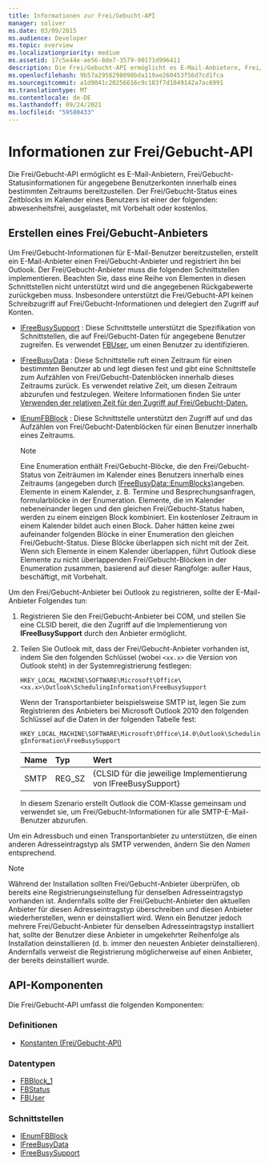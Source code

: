 ```yaml
---
title: Informationen zur Frei/Gebucht-API
manager: soliver
ms.date: 03/09/2015
ms.audience: Developer
ms.topic: overview
ms.localizationpriority: medium
ms.assetid: 17c5e44e-ae56-8de7-3579-90171d996411
description: Die Frei/Gebucht-API ermöglicht es E-Mail-Anbietern, Frei/Gebucht-Statusinformationen für angegebene Benutzerkonten innerhalb eines bestimmten Zeitraums bereitzustellen.
ms.openlocfilehash: 9b57a2958298098bda119ae260453f56d7cd1fca
ms.sourcegitcommit: a1d9041c20256616c9c183f7d1049142a7ac6991
ms.translationtype: MT
ms.contentlocale: de-DE
ms.lasthandoff: 09/24/2021
ms.locfileid: "59580433"
---
```

# <a name="about-the-freebusy-api"></a>Informationen zur Frei/Gebucht-API

Die Frei/Gebucht-API ermöglicht es E-Mail-Anbietern, Frei/Gebucht-Statusinformationen für angegebene Benutzerkonten innerhalb eines bestimmten Zeitraums bereitzustellen. Der Frei/Gebucht-Status eines Zeitblocks im Kalender eines Benutzers ist einer der folgenden: abwesenheitsfrei, ausgelastet, mit Vorbehalt oder kostenlos.
  
## <a name="create-a-freebusy-provider"></a>Erstellen eines Frei/Gebucht-Anbieters

Um Frei/Gebucht-Informationen für E-Mail-Benutzer bereitzustellen, erstellt ein E-Mail-Anbieter einen Frei/Gebucht-Anbieter und registriert ihn bei Outlook. Der Frei/Gebucht-Anbieter muss die folgenden Schnittstellen implementieren. Beachten Sie, dass eine Reihe von Elementen in diesen Schnittstellen nicht unterstützt wird und die angegebenen Rückgabewerte zurückgeben muss. Insbesondere unterstützt die Frei/Gebucht-API keinen Schreibzugriff auf Frei/Gebucht-Informationen und delegiert den Zugriff auf Konten.
  
- [IFreeBusySupport](ifreebusysupport.md) : Diese Schnittstelle unterstützt die Spezifikation von Schnittstellen, die auf Frei/Gebucht-Daten für angegebene Benutzer zugreifen. Es verwendet [FBUser,](fbuser.md) um einen Benutzer zu identifizieren. 
    
- [IFreeBusyData](ifreebusydata.md) : Diese Schnittstelle ruft einen Zeitraum für einen bestimmten Benutzer ab und legt diesen fest und gibt eine Schnittstelle zum Aufzählen von Frei/Gebucht-Datenblöcken innerhalb dieses Zeitraums zurück. Es verwendet relative Zeit, um diesen Zeitraum abzurufen und festzulegen. Weitere Informationen finden Sie unter [Verwenden der relativen Zeit für den Zugriff auf Frei/Gebucht-Daten.](how-to-use-relative-time-to-access-free-busy-data.md)
    
- [IEnumFBBlock](ienumfbblock.md) : Diese Schnittstelle unterstützt den Zugriff auf und das Aufzählen von Frei/Gebucht-Datenblöcken für einen Benutzer innerhalb eines Zeitraums. 
    
   > [!NOTE]
   > Eine Enumeration enthält Frei/Gebucht-Blöcke, die den Frei/Gebucht-Status von Zeiträumen im Kalender eines Benutzers innerhalb eines Zeitraums (angegeben durch [IFreeBusyData::EnumBlocks)](ifreebusydata-enumblocks.md)angeben. Elemente in einem Kalender, z. B. Termine und Besprechungsanfragen, formularblöcke in der Enumeration. Elemente, die im Kalender nebeneinander liegen und den gleichen Frei/Gebucht-Status haben, werden zu einem einzigen Block kombiniert. Ein kostenloser Zeitraum in einem Kalender bildet auch einen Block. Daher hätten keine zwei aufeinander folgenden Blöcke in einer Enumeration den gleichen Frei/Gebucht-Status. Diese Blöcke überlappen sich nicht mit der Zeit. Wenn sich Elemente in einem Kalender überlappen, führt Outlook diese Elemente zu nicht überlappenden Frei/Gebucht-Blöcken in der Enumeration zusammen, basierend auf dieser Rangfolge: außer Haus, beschäftigt, mit Vorbehalt. 
  
Um den Frei/Gebucht-Anbieter bei Outlook zu registrieren, sollte der E-Mail-Anbieter Folgendes tun:
  
1. Registrieren Sie den Frei/Gebucht-Anbieter bei COM, und stellen Sie eine CLSID bereit, die den Zugriff auf die Implementierung von **IFreeBusySupport** durch den Anbieter ermöglicht. 
    
2. Teilen Sie Outlook mit, dass der Frei/Gebucht-Anbieter vorhanden ist, indem Sie den folgenden Schlüssel (wobei `<xx.x>` die Version von Outlook steht) in der Systemregistrierung festlegen: 
    
   `HKEY_LOCAL_MACHINE\SOFTWARE\Microsoft\Office\<xx.x>\Outlook\SchedulingInformation\FreeBusySupport`
    
   Wenn der Transportanbieter beispielsweise SMTP ist, legen Sie zum Registrieren des Anbieters bei Microsoft Outlook 2010 den folgenden Schlüssel auf die Daten in der folgenden Tabelle fest: 
    
   `HKEY_LOCAL_MACHINE\SOFTWARE\Microsoft\Office\14.0\Outlook\SchedulingInformation\FreeBusySupport`
    
   |Name |Typ |Wert |
   |:-----|:-----|:-----|
   |SMTP  |REG_SZ  |{CLSID für die jeweilige Implementierung von IFreeBusySupport}  |
   
   In diesem Szenario erstellt Outlook die COM-Klasse gemeinsam und verwendet sie, um Frei/Gebucht-Informationen für alle SMTP-E-Mail-Benutzer abzurufen.
    
Um ein Adressbuch und einen Transportanbieter zu unterstützen, die einen anderen Adresseintragstyp als SMTP verwenden, ändern Sie den  *Namen* entsprechend. 
  
> [!NOTE]
> Während der Installation sollten Frei/Gebucht-Anbieter überprüfen, ob bereits eine Registrierungseinstellung für denselben Adresseintragstyp vorhanden ist. Andernfalls sollte der Frei/Gebucht-Anbieter den aktuellen Anbieter für diesen Adresseintragstyp überschreiben und diesen Anbieter wiederherstellen, wenn er deinstalliert wird. Wenn ein Benutzer jedoch mehrere Frei/Gebucht-Anbieter für denselben Adresseintragstyp installiert hat, sollte der Benutzer diese Anbieter in umgekehrter Reihenfolge als Installation deinstallieren (d. b. immer den neuesten Anbieter deinstallieren). Andernfalls verweist die Registrierung möglicherweise auf einen Anbieter, der bereits deinstalliert wurde. 
  
## <a name="api-components"></a>API-Komponenten

Die Frei/Gebucht-API umfasst die folgenden Komponenten:
  
### <a name="definitions"></a>Definitionen

- [Konstanten (Frei/Gebucht-API)](constants-free-busy-api.md)
    
### <a name="data-types"></a>Datentypen

- [FBBlock_1](fbblock_1.md)
- [FBStatus](fbstatus.md)
- [FBUser](fbuser.md)
    
### <a name="interfaces"></a>Schnittstellen

- [IEnumFBBlock](ienumfbblock.md)
- [IFreeBusyData](ifreebusydata.md)
- [IFreeBusySupport](ifreebusysupport.md)
    


